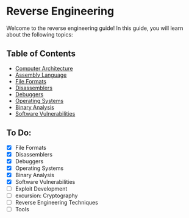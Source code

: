 # Reverse Engineering
Welcome to the reverse engineering guide! In this guide, you will learn about the following topics:

## Table of Contents
- [Computer Architecture](Computer%20Architecture/Table%20of%20Contents.md)
- [Assembly Language](Assembly%20Language/Table%20of%20Contents.md)
- [File Formats](File%20Formats/Table%20of%20Contents.md)
- [Disassemblers](Disassemblers/Table%20of%20Contents.md)
- [Debuggers](Debuggers/Table%20of%20Contents.md)
- [Operating Systems](Operating%20Systems/Table%20of%20Contents.md)
- [Binary Analysis](Binary%20Analysis/Table%20of%20Contents.md)
- [Software Vulnerabilities](Software%20Vulnerabilities/Table%20of%20Contents.md)

## To Do:
- [x] File Formats
- [x] Disassemblers
- [x] Debuggers
- [x] Operating Systems
- [x] Binary Analysis
- [x] Software Vulnerabilities
- [ ] Exploit Development
- [ ] excursion: Cryptography
- [ ] Reverse Engineering Techniques
- [ ] Tools
